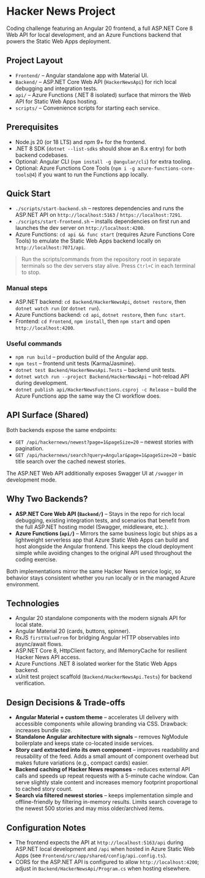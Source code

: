 # Hacker News Project

Coding challenge featuring an Angular 20 frontend, a full ASP.NET Core 8 Web API for local development, and an Azure Functions backend that powers the Static Web Apps deployment.

## Project Layout

- `Frontend/` – Angular standalone app with Material UI.
- `Backend/` – ASP.NET Core Web API (`HackerNewsApi`) for rich local debugging and integration tests.
- `api/` – Azure Functions (.NET 8 isolated) surface that mirrors the Web API for Static Web Apps hosting.
- `scripts/` – Convenience scripts for starting each service.

## Prerequisites

- Node.js 20 (or 18 LTS) and npm 9+ for the frontend.
- .NET 8 SDK (`dotnet --list-sdks` should show an 8.x entry) for both backend codebases.
- Optional: Angular CLI (`npm install -g @angular/cli`) for extra tooling.
- Optional: Azure Functions Core Tools (`npm i -g azure-functions-core-tools@4`) if you want to run the Functions app locally.

## Quick Start

- `./scripts/start-backend.sh` – restores dependencies and runs the ASP.NET API on `http://localhost:5163` / `https://localhost:7291`.
- `./scripts/start-frontend.sh` – installs dependencies on first run and launches the dev server on `http://localhost:4200`.
- Azure Functions: `cd api && func start` (requires Azure Functions Core Tools) to emulate the Static Web Apps backend locally on `http://localhost:7071/api`.

> Run the scripts/commands from the repository root in separate terminals so the dev servers stay alive. Press `Ctrl+C` in each terminal to stop.

### Manual steps

- ASP.NET backend: `cd Backend/HackerNewsApi`, `dotnet restore`, then `dotnet watch run` (or `dotnet run`).
- Azure Functions backend: `cd api`, `dotnet restore`, then `func start`.
- Frontend: `cd Frontend`, `npm install`, then `npm start` and open `http://localhost:4200`.

### Useful commands

- `npm run build` – production build of the Angular app.
- `npm test` – frontend unit tests (Karma/Jasmine).
- `dotnet test Backend/HackerNewsApi.Tests` – backend unit tests.
- `dotnet watch run --project Backend/HackerNewsApi` – hot-reload API during development.
- `dotnet publish api/HackerNewsFunctions.csproj -c Release` – build the Azure Functions app the same way the CI workflow does.

## API Surface (Shared)

Both backends expose the same endpoints:

- `GET /api/hackernews/newest?page=1&pageSize=20` – newest stories with pagination.
- `GET /api/hackernews/search?query=Angular&page=1&pageSize=20` – basic title search over the cached newest stories.

The ASP.NET Web API additionally exposes Swagger UI at `/swagger` in development mode.

## Why Two Backends?

- **ASP.NET Core Web API (`Backend/`)** – Stays in the repo for rich local debugging, existing integration tests, and scenarios that benefit from the full ASP.NET hosting model (Swagger, middleware, etc.).
- **Azure Functions (`api/`)** – Mirrors the same business logic but ships as a lightweight serverless app that Azure Static Web Apps can build and host alongside the Angular frontend. This keeps the cloud deployment simple while avoiding changes to the original API used throughout the coding exercise.

Both implementations mirror the same Hacker News service logic, so behavior stays consistent whether you run locally or in the managed Azure environment.

## Technologies

- Angular 20 standalone components with the modern signals API for local state.
- Angular Material 20 (cards, buttons, spinner).
- RxJS `firstValueFrom` for bridging Angular HTTP observables into async/await flows.
- ASP.NET Core 8, HttpClient factory, and IMemoryCache for resilient Hacker News API access.
- Azure Functions .NET 8 isolated worker for the Static Web Apps backend.
- xUnit test project scaffold (`Backend/HackerNewsApi.Tests`) for backend verification.

## Design Decisions & Trade-offs

- **Angular Material + custom theme** – accelerates UI delivery with accessible components while allowing branding via CSS. Drawback: increases bundle size.
- **Standalone Angular architecture with signals** – removes NgModule boilerplate and keeps state co-located inside services.
- **Story card extracted into its own component** – improves readability and reusability of the feed. Adds a small amount of component overhead but makes future variations (e.g., compact cards) easier.
- **Backend caching of Hacker News responses** – reduces external API calls and speeds up repeat requests with a 5-minute cache window. Can serve slightly stale content and increases memory footprint proportional to cached story count.
- **Search via filtered newest stories** – keeps implementation simple and offline-friendly by filtering in-memory results. Limits search coverage to the newest 500 stories and may miss older/archived items.

## Configuration Notes

- The frontend expects the API at `http://localhost:5163/api` during ASP.NET local development and `/api` when hosted in Azure Static Web Apps (see `Frontend/src/app/shared/config/api.config.ts`).
- CORS for the ASP.NET API is configured to allow `http://localhost:4200`; adjust in `Backend/HackerNewsApi/Program.cs` when hosting elsewhere.